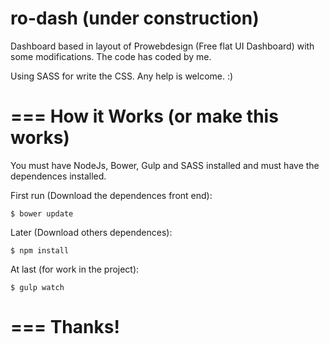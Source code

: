 # ro-dash (under construction)
Dashboard based in layout of Prowebdesign (Free flat UI Dashboard) with some modifications. The code has coded by me.

Using SASS for write the CSS. Any help is welcome. :)

===
How it Works (or make this works)
===

You must have NodeJs, Bower, Gulp and SASS installed and must have the dependences installed.

First run (Download the dependences front end):
```
$ bower update
```
Later (Download others dependences):
```
$ npm install
```
At last (for work in the project):

```
$ gulp watch
```

===
Thanks!
===
